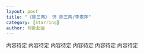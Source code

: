 ```yaml
---
layout: post
title: "《陈三两》 饰 陈三两/李素萍"
category: [starring]
author: 仰卧起坐
---
```


内容待定
内容待定
内容待定
内容待定
内容待定
内容待定